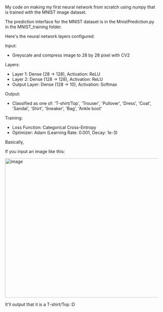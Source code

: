 My code on making my first neural network from scratch using numpy that is trained with the MNIST image dataset.

The prediction interface for the MNIST dataset is in the MnistPrediction.py in the MNIST_training folder. 

Here's the neural network layers configured: 

Input:
- Greyscale and compress image to 28 by 28 pixel with CV2

Layers:
- Layer 1: Dense (28 -> 128), Activation: ReLU
- Layer 2: Dense (128 -> 128), Activation: ReLU
- Output Layer: Dense (128 -> 10), Activation: Softmax

Output: 
- Classified as one of: 'T-shirt/Top', 'Trouser', 'Pullover', 'Dress', 'Coat', 'Sandal', 'Shirt', 'Sneaker', 'Bag', 'Ankle boot'

Training:
- Loss Function: Categorical Cross-Entropy
- Optimizer: Adam (Learning Rate: 0.001, Decay: 1e-3)

Basically, 

If you input an image like this: 

<img width="523" height="457" alt="image" src="https://github.com/user-attachments/assets/e1901f32-b8c5-484a-925c-93879090c161" />

It'll output that it is a T-shirt/Top :D
